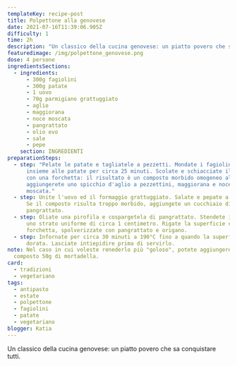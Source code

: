 ```yaml
---
templateKey: recipe-post
title: Polpettone alla genovese
date: 2021-07-16T11:39:06.905Z
difficulty: 1
time: 2h
description: "Un classico della cucina genovese: un piatto povero che sa conquistare tutti."
featuredimage: /img/polpettone_genovese.png
dose: 4 persone
ingredientsSections:
  - ingredients:
      - 300g fagiolini
      - 300g patate
      - 1 uovo
      - 70g parmigiano grattuggiato
      - aglio
      - maggiorana
      - noce moscata
      - pangrattato
      - olio evo
      - sale
      - pepe
    section: INGREDIENTI
preparationSteps:
  - step: "Pelate le patate e tagliatele a pezzetti. Mondate i fagiolini e lessateli
      insieme alle patate per circa 25 minuti. Scolate e schiacciate il tutto
      con una forchetta: il risultato è un composto morbido omogeneo al quale
      aggiungerete uno spicchio d'aglio a pezzettini, maggiorana e noce
      moscata."
  - step: Unite l'uovo ed il formaggio grattuggiato. Salate e pepate a piacimento.
      Se il composto risulta troppo morbido, aggiungete un cucchiaio di
      pangrattato.
  - step: Oliate una pirofila e cospargetela di pangrattato. Stendete il composto in
      uno strato uniforme di circa 1 centimetro. Rigate la superficie con una
      forchetta, spolverizzate con pangrattato e origano.
  - step: Infornate per circa 30 minuti a 190°C fino a quando la superficie non sarà
      dorata. Lasciate intiepidire prima di servirlo.
note: Nel caso in cui voleste renederlo più "goloso", potete aggiungere al
  composto 50g di mortadella.
card:
  - tradizioni
  - vegetariano
tags:
  - antipasto
  - estate
  - polpettone
  - fagiolini
  - patate
  - vegetariano
blogger: Katia
---
```

Un classico della cucina genovese: un piatto povero che sa conquistare tutti.